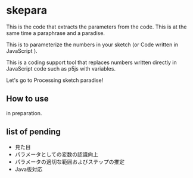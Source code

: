 # skepara

This is the code that extracts the parameters from the code. This is at the same time a paraphrase and a paradise.

This is to parameterize the numbers in your sketch (or Code written in JavaScript ).

This is a coding support tool that replaces numbers written directly in JavaScript code such as p5js with variables.

Let's go to Processing sketch paradise!

## How to use

in preparation.


## list of pending

- 見た目
- パラメータとしての変数の認識向上
- パラメータの適切な範囲およびステップの推定
- Java版対応



